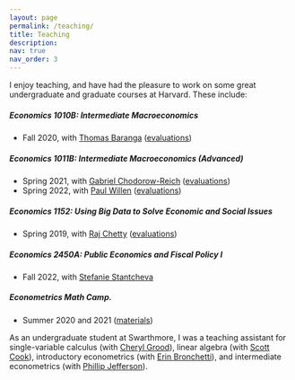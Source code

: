 ```yaml
---
layout: page
permalink: /teaching/
title: Teaching
description:  
nav: true
nav_order: 3
---
```


I enjoy teaching, and have had the pleasure to work on some great undergraduate and graduate courses at Harvard. These include:

##### Economics 1010B: Intermediate Macroeconomics
  - Fall 2020, with [Thomas Baranga](https://economics.harvard.edu/people/thomas-baranga) ([evaluations](https://mdroste.com/files/evaluations_ec1010b_fall2020.pdf))

##### Economics 1011B: Intermediate Macroeconomics (Advanced)
  - Spring 2021, with [Gabriel Chodorow-Reich](https://scholar.harvard.edu/chodorow-reich/home) ([evaluations](https://mdroste.com/files/evaluations_ec1011b_spring2021.pdf))
  - Spring 2022, with [Paul Willen](https://www.bostonfed.org/people/bank/paul-willen.aspx) ([evaluations](https://mdroste.com/files/evaluations_ec1011b_spring2022.pdf))

##### Economics 1152: Using Big Data to Solve Economic and Social Issues
  - Spring 2019, with [Raj Chetty](https://www.rajchetty.com/) ([evaluations](https://mdroste.com/files/evaluations_ec1152_spring2019.pdf))

##### Economics 2450A: Public Economics and Fiscal Policy I
  - Fall 2022, with [Stefanie Stantcheva](https://scholar.harvard.edu/stantcheva/home)

##### Econometrics Math Camp.
  - Summer 2020 and 2021 ([materials](http://www.github.com/mdroste/metrics-mathcamp-2021))

As an undergraduate student at Swarthmore, I was a teaching assistant for single-variable calculus (with [Cheryl Grood](https://grood.domains.swarthmore.edu/)), linear algebra (with [Scott Cook](https://faculty.tarleton.edu/scook/)), introductory econometrics (with [Erin Bronchetti](https://www.swarthmore.edu/profile/erin-todd-bronchetti)), and intermediate econometrics (with [Phillip Jefferson](https://www.federalreserve.gov/aboutthefed/bios/board/jefferson.htm)).